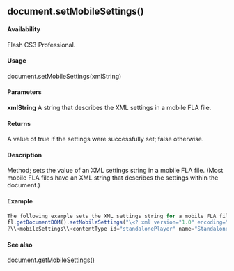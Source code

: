 ## document.setMobileSettings()

#### Availability

Flash CS3 Professional.

#### Usage

document.setMobileSettings(xmlString)

#### Parameters

**xmlString** A string that describes the XML settings in a mobile FLA file.

#### Returns

A value of true if the settings were successfully set; false otherwise.

#### Description

Method; sets the value of an XML settings string in a mobile FLA file. (Most mobile FLA files have an XML string that describes the settings within the document.)

#### Example

```javascript
The following example sets the XML settings string for a mobile FLA file. Note that the example below represents a single line of code.
fl.getDocumentDOM().setMobileSettings("\<? xml version="1.0" encoding="UTF-16" standalone="no"
?\\<mobileSettings\\<contentType id="standalonePlayer" name="Standalone Player"/\\<testDevices\\<testDevice id="1170" name="Generic Phone" selected="yes"/\\</testDevices\\<outputMsgFiltering info="no" trace="yes" warning="yes"/\\<testWindowState height="496" splitterClosed="No" splitterXPos="400" width="907"/\\</mobileSettings\>");

```
#### See also

[document.getMobileSettings()](#!wielmic/developers-animatesdk-docs/test/Document_object/docume81.md)

